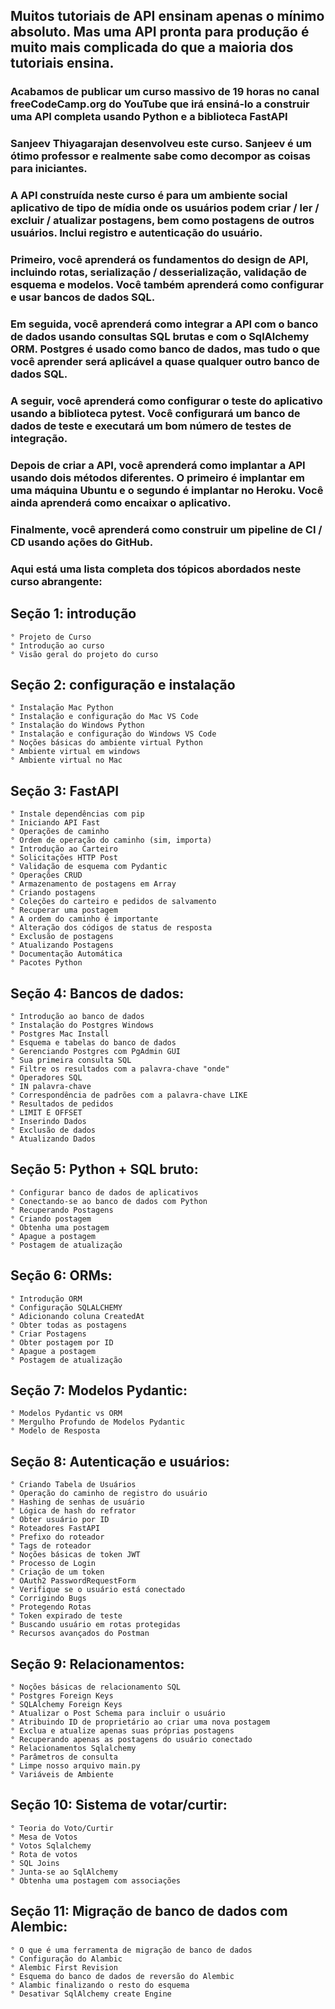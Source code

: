 ## Muitos tutoriais de API ensinam apenas o mínimo absoluto. Mas uma API pronta para produção é muito mais complicada do que a maioria dos tutoriais ensina.

### Acabamos de publicar um curso massivo de 19 horas no canal freeCodeCamp.org do YouTube que irá ensiná-lo a construir uma API completa usando Python e a biblioteca FastAPI

### Sanjeev Thiyagarajan desenvolveu este curso. Sanjeev é um ótimo professor e realmente sabe como decompor as coisas para iniciantes.

### A API construída neste curso é para um ambiente social aplicativo de tipo de mídia onde os usuários podem criar / ler / excluir / atualizar postagens, bem como postagens de outros usuários. Inclui registro e autenticação do usuário.

### Primeiro, você aprenderá os fundamentos do design de API, incluindo rotas, serialização / desserialização, validação de esquema e modelos. Você também aprenderá como configurar e usar bancos de dados SQL.

### Em seguida, você aprenderá como integrar a API com o banco de dados usando consultas SQL brutas e com o SqlAlchemy ORM. Postgres é usado como banco de dados, mas tudo o que você aprender será aplicável a quase qualquer outro banco de dados SQL.

### A seguir, você aprenderá como configurar o teste do aplicativo usando a biblioteca pytest. Você configurará um banco de dados de teste e executará um bom número de testes de integração.

### Depois de criar a API, você aprenderá como implantar a API usando dois métodos diferentes. O primeiro é implantar em uma máquina Ubuntu e o segundo é implantar no Heroku. Você ainda aprenderá como encaixar o aplicativo.

### Finalmente, você aprenderá como construir um pipeline de CI / CD usando ações do GitHub.

### Aqui está uma lista completa dos tópicos abordados neste curso abrangente:

## Seção 1: introdução
    ° Projeto de Curso
    ° Introdução ao curso
    ° Visão geral do projeto do curso

## Seção 2: configuração e instalação
    ° Instalação Mac Python
    ° Instalação e configuração do Mac VS Code
    ° Instalação do Windows Python
    ° Instalação e configuração do Windows VS Code
    ° Noções básicas do ambiente virtual Python
    ° Ambiente virtual em windows
    ° Ambiente virtual no Mac

## Seção 3: FastAPI
    ° Instale dependências com pip
    ° Iniciando API Fast
    ° Operações de caminho
    ° Ordem de operação do caminho (sim, importa)
    ° Introdução ao Carteiro
    ° Solicitações HTTP Post
    ° Validação de esquema com Pydantic
    ° Operações CRUD
    ° Armazenamento de postagens em Array
    ° Criando postagens
    ° Coleções do carteiro e pedidos de salvamento
    ° Recuperar uma postagem
    ° A ordem do caminho é importante
    ° Alteração dos códigos de status de resposta
    ° Exclusão de postagens
    ° Atualizando Postagens
    ° Documentação Automática
    ° Pacotes Python

## Seção 4: Bancos de dados:
    ° Introdução ao banco de dados
    ° Instalação do Postgres Windows
    ° Postgres Mac Install
    ° Esquema e tabelas do banco de dados
    ° Gerenciando Postgres com PgAdmin GUI
    ° Sua primeira consulta SQL
    ° Filtre os resultados com a palavra-chave "onde"
    ° Operadores SQL
    ° IN palavra-chave
    ° Correspondência de padrões com a palavra-chave LIKE
    ° Resultados de pedidos
    ° LIMIT E OFFSET
    ° Inserindo Dados
    ° Exclusão de dados
    ° Atualizando Dados

## Seção 5: Python + SQL bruto:
    ° Configurar banco de dados de aplicativos
    ° Conectando-se ao banco de dados com Python
    ° Recuperando Postagens
    ° Criando postagem
    ° Obtenha uma postagem
    ° Apague a postagem
    ° Postagem de atualização

## Seção 6: ORMs:
    ° Introdução ORM
    ° Configuração SQLALCHEMY
    ° Adicionando coluna CreatedAt
    ° Obter todas as postagens
    ° Criar Postagens
    ° Obter postagem por ID
    ° Apague a postagem
    ° Postagem de atualização

## Seção 7: Modelos Pydantic:
    ° Modelos Pydantic vs ORM
    ° Mergulho Profundo de Modelos Pydantic
    ° Modelo de Resposta

## Seção 8: Autenticação e usuários:
    ° Criando Tabela de Usuários
    ° Operação do caminho de registro do usuário
    ° Hashing de senhas de usuário
    ° Lógica de hash do refrator
    ° Obter usuário por ID
    ° Roteadores FastAPI
    ° Prefixo do roteador
    ° Tags de roteador
    ° Noções básicas de token JWT
    ° Processo de Login
    ° Criação de um token
    ° OAuth2 PasswordRequestForm
    ° Verifique se o usuário está conectado
    ° Corrigindo Bugs
    ° Protegendo Rotas
    ° Token expirado de teste
    ° Buscando usuário em rotas protegidas
    ° Recursos avançados do Postman

## Seção 9: Relacionamentos:
    ° Noções básicas de relacionamento SQL
    ° Postgres Foreign Keys
    ° SQLAlchemy Foreign Keys
    ° Atualizar o Post Schema para incluir o usuário
    ° Atribuindo ID de proprietário ao criar uma nova postagem
    ° Exclua e atualize apenas suas próprias postagens
    ° Recuperando apenas as postagens do usuário conectado
    ° Relacionamentos Sqlalchemy
    ° Parâmetros de consulta
    ° Limpe nosso arquivo main.py
    ° Variáveis de Ambiente

## Seção 10: Sistema de votar/curtir:
    ° Teoria do Voto/Curtir
    ° Mesa de Votos
    ° Votos Sqlalchemy
    ° Rota de votos
    ° SQL Joins
    ° Junta-se ao SqlAlchemy
    ° Obtenha uma postagem com associações

## Seção 11: Migração de banco de dados com Alembic:
    ° O que é uma ferramenta de migração de banco de dados
    ° Configuração do Alambic
    ° Alembic First Revision
    ° Esquema do banco de dados de reversão do Alembic
    ° Alambic finalizando o resto do esquema
    ° Desativar SqlAlchemy create Engine